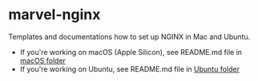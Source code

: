 # marvel-nginx

Templates and documentations how to set up NGINX in Mac and Ubuntu. 

- If you're working on macOS (Apple Silicon), see README.md file in [macOS folder][macOS-folder]
- If you're working on Ubuntu, see README.md file in [Ubuntu folder][ubuntu-folder]


[macOS-folder]: https://github.com/AnhCaooo/marvel-nginx/tree/main/macOS
[ubuntu-folder]: https://github.com/AnhCaooo/marvel-nginx/tree/main/Ubuntu